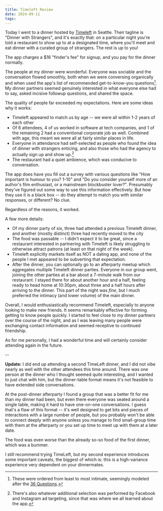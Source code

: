 ```yaml
---
title: Timeleft Review
date: 2024-09-11
tags:
---
```


Today I went to a dinner hosted by [Timeleft](https://timeleft.com) in Seattle. Their tagline is "Dinner with Strangers", and it's exactly that: on a particular night you're told a restaurant to show up to at a designated time, where you'll meet and eat dinner with a curated group of strangers. The rest is up to you!

The app charges a $16 "finder's fee" for signup, and you pay for the dinner normally.

The people at my dinner were wonderful. Everyone was sociable and the conversation flowed smoothly, both when we were conversing organically and when used the app's list of recommended get-to-know-you questions[^1]. My dinner partners seemed genuinely interested in what everyone else had to say, asked incisive followup questions, and shared the space.

The quality of people far exceeded my expectations. Here are some ideas why it works:
* Timeleft appeared to match us by age -- we were all within 1-2 years of each other
* Of 6 attendees, 4 of us worked in software at tech companies, and 1 of the remaining 2 had a conventional corporate job as well. Combined with age, this meant we were all at fairly similar places in life.
* Everyone in attendance had self-selected as people who found the idea of dinner with strangers enticing, and also those who had the agency to actually sign up and show up.[^2]
* The restaurant had a quiet ambience, which was conducive to conversation.

The app does have you fill out a survey with various questions like "How important is humour to you? 1-10" and "Do you consider yourself more of an author's film enthusiast, or a mainstream blockbuster lover?". Presumably they've figured out some way to use this information effectively. But how they use it is a black box -- do they attempt to match you with similar responses, or different? No clue.

Regardless of the reasons, it worked.

A few more details:
* Of my dinner party of six, three had attended a previous Timeleft dinner, and another (mostly distinct) three had recently moved to the city
* The food was passable -- I didn't expect it to be great, since a restaurant interested in partnering with Timeleft is likely struggling to otherwise attract patrons (at least on that night of the week).
* Timeleft explicitly markets itself as NOT a dating app, and none of the people I met appeared to be subverting that expectation.
* After the dinner, you can optionally go to an afterparty meetup which aggregates multiple Timeleft dinner parties. Everyone in our group went, joining the other parties at a bar about a 7-minute walk from our restaurant. I stayed there for about another hour and a half, feeling ready to head home at 10:30pm, about three and a half hours after arriving to the dinner. This part of the night was *fine*, but I much preferred the intimacy (and lower volume) of the main dinner.

Overall, I would enthusiastically recommend Timeleft, especially to anyone looking to make new friends. It seems remarkably effective for forming getting to know people quickly. I started to feel close to my dinner partners over the course of the night, and as I was leaving many people were exchanging contact information and seemed receptive to continued friendship.

As for me personally, I had a wonderful time and will certainly consider attending again in the future.

--

**Update:** I did end up attending a second TimeLeft dinner, and I did not vibe nearly as well with the other attendees this time around. There was one person at the dinner who I thought seemed quite interesting, and I wanted to just chat with him, but the dinner-table format means it's not feasible to have extended side conversations.

At the post-dinner afterparty I found a group that was a better fit for me than my dinner had been, but even there everyone was seated around a single table, making it hard to have one-on-one conversations. I guess that's a flaw of this format -- it's well designed to get bits and pieces of interactions with a large number of people, but you probably won't be able to connect deeply with anyone unless you manage to find small-group time with them at the afterparty or you set up time to meet up with them at a later date.

The food was even worse than the already so-so food of the first dinner, which was a bummer.

I still recommend trying TimeLeft, but my second experience introduces some important caveats, the biggest of which is: this is a high-variance experience very dependent on your dinnermates.

[^1]: These were ordered from least to most intimate, seemingly modeled after the [36 Questions](https://ggia.berkeley.edu/practice/36_questions_for_increasing_closeness).
[^2]: There's also whatever additional selection was performed by Facebook and Instagram ad targeting, since that was where we all learned about the app.